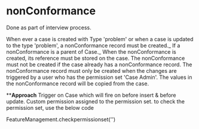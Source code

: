 # nonConformance

Done as part of interview process.

When ever a case is created with Type 'problem' or when a case is updated to the type 'problem', a nonConformance record must be created._
If a nonConformance is a parent of Case._
When the nonConformance is created, its reference must be stored on the case.
The nonConformance must not be created if the case already has a nonConformance record.
The nonConformance record must only be created when the changes are triggered by a user who has the permission set 'Case Admin'.
The values in the nonConformance record will be copied from the case.

**********************Approach********************
Trigger on Case which will fire on before insert & before update.
Custom permission assigned to the permission set.
to check the permission set, use the below code

  FeatureManagement.checkpermissionset('<name of the permission>')
